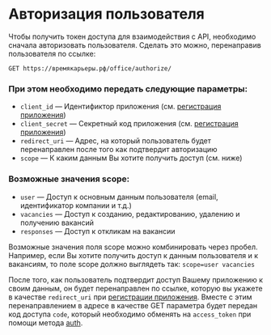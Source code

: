 # Авторизация пользователя

Чтобы получить токен доступа для взаимодействия с API, необходимо сначала авторизовать пользователя. 
Сделать это можно, перенаправив пользователя по ссылке:
```
GET https://времякарьеры.рф/office/authorize/
```

### При этом необходимо передать следующие параметры:
* `client_id` — Идентификтор приложения (см. [регистрация приложения](https://xn--80adjbxl0aeb4ii6a.xn--p1ai/wp-admin/admin.php?page=apps))
* `client_secret` — Секретный код приложения (см. [регистрация приложения](https://xn--80adjbxl0aeb4ii6a.xn--p1ai/wp-admin/admin.php?page=apps))
* `redirect_uri` — Адрес, на который пользователь будет перенаправлен после того как подтвердит авторизацию
* `scope` — К каким данным Вы хотите получить доступ (см. ниже)

### Возможные значения scope:
* `user` — Доступ к основным данным пользователя (email, идентификатор компании и т.д.)
* `vacancies` — Доступ к созданию, редактированию, удалению и получению вакансий
* `responses` — Доступ к откликам на вакансии

Возможные значения поля scope можно комбинировать через пробел.
Например, если Вы хотите получить доступ к данным пользователя и к вакансиям, то поле scope должно выглядеть так: `scope=user vacancies`

После того, как пользователь подтвердит доступ Вашему приложению к своим данным, он будет перенаправлен по ссылке, которую вы укажете в качестве `redirect_uri` при [регистрации приложения](https://xn--80adjbxl0aeb4ii6a.xn--p1ai/wp-admin/admin.php?page=apps). Вместе с этим перенаправлением в адресе в качестве GET параметра будет передан код доступа `code`, который необходимо обменять на `access_token` при помощи метода [auth](https://github.com/len0xx/career-api/blob/main/docs/auth.md).
